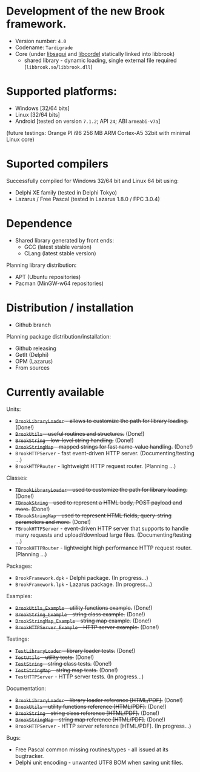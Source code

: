 # Development of the new Brook framework.

* Version number: `4.0`
* Codename: `Tardigrade`
* Core (under [libsagui](https://github.com/risoflora/libsagui) and [libcordel](https://github.com/risoflora/libcordel) statically linked into libbrook)
    * shared library - dynamic loading, single external file required (`libbrook.so`/`libbrook.dll`)

# Supported platforms:

* Windows [32/64 bits]
* Linux [32/64 bits]
* Android [tested on version `7.1.2`; API `24`; ABI `armeabi-v7a`]

(future testings: Orange PI i96 256 MB ARM Cortex-A5 32bit with minimal Linux core)

# Suported compilers

Successfully compiled for Windows 32/64 bit and Linux 64 bit using:
* Delphi XE family (tested in Delphi Tokyo)
* Lazarus / Free Pascal (tested in Lazarus 1.8.0 / FPC 3.0.4)

# Dependence

* Shared library generated by front ends:
    * GCC (latest stable version)
    * CLang (latest stable version)

Planning library distribution:

* APT (Ubuntu repositories)
* Pacman (MinGW-w64 repositories)

# Distribution / installation

* Github branch

Planning package distribution/installation:
 
* Github releasing
* GetIt (Delphi)
* OPM (Lazarus)
* From sources

# Currently available

Units:

* ~~`BrookLibraryLoader` - allows to customize the path for library loading.~~ (Done!)
* ~~`BrookUtils` - useful routines and structures.~~ (Done!)
* ~~`BrookString` - low-level string handling.~~ (Done!)
* ~~`BrookStringMap` - mapped strings for fast name-value handling.~~ (Done!)
* `BrookHTTPServer` - fast event-driven HTTP server. (Documenting/testing ...)
* `BrookHTTPRouter` - lightweight HTTP request router. (Planning ...)

Classes:

* ~~`TBrookLibraryLoader` - used to customize the path for library loading.~~ (Done!)
* ~~`TBrookString` - used to represent a HTML body, POST payload and more.~~ (Done!)
* ~~`TBrookStringMap` - used to represent HTML fields, query-string parameters and more.~~ (Done!)
* `TBrookHTTPServer` - event-driven HTTP server that supports to handle many requests and upload/download large files. (Documenting/testing ...)
* `TBrookHTTPRouter` - lightweight high performance HTTP request router. (Planning ...)

Packages:

* `BrookFramework.dpk` - Delphi package. (In progress...)
* `BrookFramework.lpk` - Lazarus package. (In progress...)

Examples:

* ~~`BrookUtils_Example` - utility functions example.~~ (Done!)
* ~~`BrookString_Example` - string class example.~~ (Done!)
* ~~`BrookStringMap_Example` - string map example.~~ (Done!)
* ~~`BrookHTTPServer_Example` - HTTP server example.~~ (Done!)

Testings:

* ~~`TestLibraryLoader` - library loader tests.~~ (Done!)
* ~~`TestUtils` - utility tests.~~ (Done!)
* ~~`TestString` - string class tests.~~ (Done!)
* ~~`TestStringMap` - string map tests.~~ (Done!)
* `TestHTTPServer` - HTTP server tests. (In progress...)

Documentation:

* ~~`BrookLibraryLoader` - library loader reference [HTML/PDF].~~ (Done!)
* ~~`BrookUtils` - utility functions reference [HTML/PDF].~~ (Done!)
* ~~`BrookString` - string class reference [HTML/PDF].~~ (Done!)
* ~~`BrookStringMap` - string map reference [HTML/PDF].~~ (Done!)
* `BrookHTTPServer` - HTTP server reference [HTML/PDF]. (In progress...)

Bugs:

* Free Pascal common missing routines/types - all issued at its bugtracker.
* Delphi unit encoding - unwanted UTF8 BOM when saving unit files.